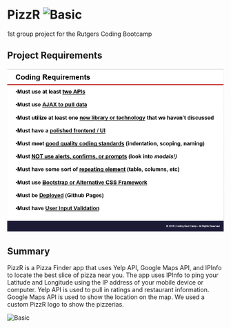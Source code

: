 # PizzR ![Basic](assets/images/favicon.ico)
1st group project for the Rutgers Coding Bootcamp

## Project Requirements

![Basic](assets/images/codingreqs.png)

## Summary 
PizzR is a Pizza Finder app that uses Yelp API, Google Maps API, and IPInfo to locate the best slice of pizza near you.  The app uses IPInfo to ping your Latitude and Longitude using the IP address of your mobile device or computer. Yelp API is used to pull in ratings and restaurant information.  Google Maps API is used to show the location on the map.  We used a custom PizzR logo to show the pizzerias. 

![Basic](assets/images/favicon.ico)



